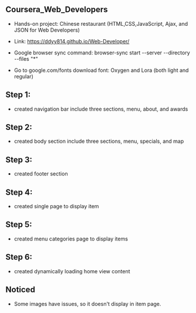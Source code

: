 
## Coursera_Web_Developers
- Hands-on project: Chinese restaurant (HTML,CSS,JavaScript, Ajax, and JSON for Web Developers)
- Link: https://ddyy814.github.io/Web-Developer/

- Google browser sync command: browser-sync start --server --directory --files "*"
- Go to google.com/fonts download font: Oxygen and Lora (both light and regular)

## Step 1:
- created navigation bar include three sections, menu, about, and awards

## Step 2:
- created body section include three sections, menu, specials, and map

## Step 3:
- created footer section

## Step 4:
- created single page to display item

## Step 5: 
- created menu categories page to display items

## Step 6:
- created dynamically loading home view content

## Noticed
- Some images have issues, so it doesn't display in item page.
